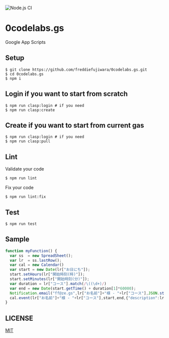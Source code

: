 ![Node.js CI](https://github.com/freddiefujiwara/0codelabs.gs/workflows/Node.js%20CI/badge.svg)
# 0codelabs.gs
Google App Scripts
## Setup

```console
$ git clone https://github.com/freddiefujiwara/0codelabs.gs.git
$ cd 0codelabs.gs
$ npm i
```

## Login if you want to start from scratch
```console
$ npm run clasp:login # if you need
$ npm run clasp:create
```

## Create if you want to start from current gas
```console
$ npm run clasp:login # if you need
$ npm run clasp:pull
```

## Lint
Validate your code
```console
$ npm run lint
```
Fix your code
```console
$ npm run lint:fix
```

## Test

```console
$ npm run test
```

## Sample

```javascript
function myFunction() {
  var ss  = new SpreadSheet();
  var lr  = ss.lastRow();
  var cal = new Calendar()
  var start = new Date(lr["お日にち"]);
  start.setHours(lr["開始時刻(時)"]);
  start.setMinutes(lr["開始時刻(分)"]);
  var duration = lr["コース"].match(/\((\d+)/)
  var end = new Date(start.getTime() + duration[1]*60000);
  Notification.email("ff@ze.gs",lr["お名前"]+"様 - "+lr["コース"],JSON.stringify(lr));
  cal.event(lr["お名前"]+"様 - "+lr["コース"],start,end,{"description":lr});
}
```

## LICENSE

[MIT](./LICENSE)
